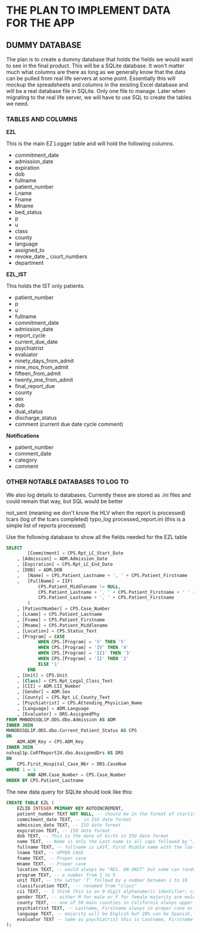 # THE PLAN TO IMPLEMENT DATA FOR THE APP

## DUMMY DATABASE

The plan is to create a dummy database that holds the fields we would want to see in the final product. This will be a SQLite database. It won't matter much what columns are there as long as we generally know that the data can be pulled from real life servers at some point. Essentially this will mockup the spreadsheets and columns in the existing Excel database and will be a real database file in SQLite. Only one file to manage. Later when migrating to the real life server, we will have to use SQL to create the tables we need.

### TABLES AND COLUMNS

__EZL__

This is the main EZ Logger table and will hold the following columns.

- commitment_date
- admission_date
- expiration
- dob
- fullname
- patient_number
- Lname
- Fname
- Mname
- bed_status
- p
- u
- class
- county
- language
- assigned_to
- revoke_date
_ court_numbers
- department

__EZL_IST__

This holds the IST only patients.

- patient_number
- p
- u
- fullname
- commitment_date
- admission_date
- report_cycle
- current_due_date
- psychiatrist
- evaluator
- ninety_days_from_admit
- nine_mos_from_admit
- fifteen_from_admit
- twenty_one_from_admit
- final_report_due
- county
- sex
- dob
- dual_status
- discharge_status
- comment (current due date cycle comment)

__Notifications__

- patient_number
- comment_date
- category
- comment

### OTHER NOTABLE DATABASES TO LOG TO

We also log details to databases. Currently these are stored as .ini files and could remain that way, but SQL would be better

not_sent (meaning we don't know the HLV when the report is processed)
tcars (log of the tcars completed)
typo_log
processed_report.ini (this is a simple list of reports processed)

Use the following database to show all the fields needed for the EZL table

```SQL
SELECT
		[Commitment] = CPS.Rpt_LC_Start_Date
	, [Admission] = ADM.Admission_Date
	, [Expiration] = CPS.Rpt_LC_End_Date
	, [DOB] = ADM.DOB
	,	[Name] = CPS.Patient_Lastname + ', ' + CPS.Patient_Firstname
	,	[FullName] = IIF(
			CPS.Patient_Middlename != NULL,
			CPS.Patient_Lastname + ', ' + CPS.Patient_Firstname + ' ' + CPS.Patient_Middlename,
			CPS.Patient_Lastname + ', ' + CPS.Patient_Firstname
		)
	, [PatientNumber] = CPS.Case_Number
	, [Lname] = CPS.Patient_Lastname
	, [Fname] = CPS.Patient_Firstname
	, [Mname] = CPS.Patient_Middlename
	, [Location] = CPS.Status_Text
	, [Program]	= CASE
			WHEN CPS.[Program] = 'V' THEN '5'
			WHEN CPS.[Program] = 'IV' THEN '4'
			WHEN CPS.[Program] = 'III' THEN '3'
			WHEN CPS.[Program] = 'II' THEN '2'
			ELSE '1'
		END
	, [Unit] = CPS.Unit
	, [Class] = CPS.Rpt_Legal_Class_Text
	, [CII] = ADM.CII_Number
	, [Gender] = ADM.Sex
	, [County] = CPS.Rpt_LC_County_Text
	, [Psychiatrist] = CPS.Attending_Physician_Name
	, [Language] = ADM.Language
	, [Evaluator] = DRS.AssignedPhy
FROM MHNODSSQL1P.ODS.dbo.Admission AS ADM
INNER JOIN
MHNODSSQL1P.ODS.dbo.Current_Patient_Status AS CPS
ON
	ADM.ADM_Key = CPS.ADM_Key
INNER JOIN
nshsql1p.CoRTReport24.dbo.AssignedDrs AS DRS
ON
	CPS.First_Hospital_Case_Nbr = DRS.CaseNum
WHERE 1 = 1
		AND ADM.Case_Number = CPS.Case_Number
ORDER BY CPS.Patient_Lastname
```

The new data query for SQLite should look like this:

```sql
CREATE TABLE EZL (
    EZLID INTEGER PRIMARY KEY AUTOINCREMENT,
    patient_number TEXT NOT NULL, -- should be in the format of starting with number '4' followed by 7 digits. The first 3 of the 7 digits should be '219' the numbers that follow can be random
    commitment_date TEXT, -- in ISO date format
    admission_date TEXT, -- ISO date format
    expiration TEXT, -- ISO date format
    dob TEXT, -- This is the date of birth in ISO date format
    name TEXT, -- Name is only the Last name in all caps followed by ", " followed by the first name in sentence case
    fullname TEXT, -- fullname is LAST, First Middle name with the last name only in upper case but first and middle in sentence case
    lname TEXT, -- UPPER CASE
    fname TEXT, -- Proper case
    mname TEXT, -- Proper case
    location TEXT, -- would always be "RES. ON UNIT" but some can randomly be "DISCHARGED" or "OUT TO COURT"
    program TEXT, -- a number from 1 to 5
    unit TEXT, -- the letter 'T' followd by a number between 1 to 10
    classification TEXT,  -- renamed from "class"
    cii TEXT, -- I think this is an 9-digit alphanumeric identifier; can be random
    gender TEXT, -- either M for male or F for female majority are male by default
    county TEXT, -- one of 50 main counties in California always upper case
    psychiatrist TEXT, -- Lastname, Firstname always in proper case or sentence case
    language TEXT, -- majority will be English but 20% can be Spanish, followed by a few other languages of random choice but at least 90% speak english
    evaluator TEXT -- Same as psychiatrist this is Lastname, Firstname in Proper case
);

```